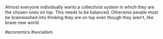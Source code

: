 Almost everyone individually wants a collectivist system in which they are the chosen ones on top. This needs to be balanced. Otherwise people must be brainwashed into thinking they are on top even though they aren’t, like brave new world


#economics #socialism
